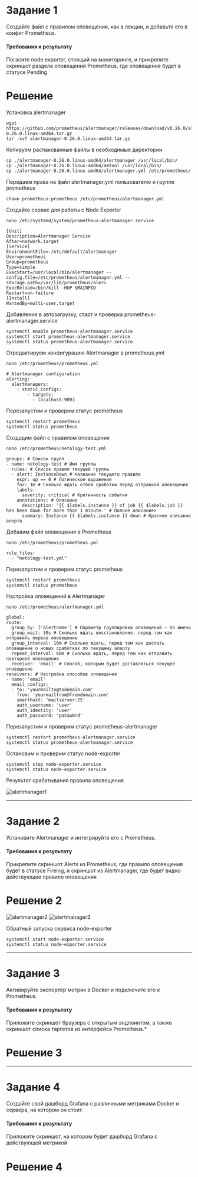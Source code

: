 # Задание 1

Создайте файл с правилом оповещения, как в лекции, и добавьте его в конфиг Prometheus.

#### Требования к результату

Погасите node exporter, стоящий на мониторинге, и прикрепите скриншот раздела оповещений Prometheus, где оповещение будет в статусе Pending

# Решение

Установка alertmanager

```
wget https://github.com/prometheus/alertmanager/releases/download/v0.26.0/alertmanager-0.26.0.linux-amd64.tar.gz
tar -xvf alertmanager-0.26.0.linux-amd64.tar.gz
```

Копируем распакованные файлы в необходимые директории

``` 
cp ./alertmanager-0.26.0.linux-amd64/alertmanager /usr/local/bin/
cp ./alertmanager-0.26.0.linux-amd64/amtool /usr/local/bin/
cp ./alertmanager-0.26.0.linux-amd64/alertmanager.yml /etc/prometheus/
```
Передаем права на файл alertmanager.yml пользователю и группе prometheus

```
chown prometheus:prometheus /etc/prometheus/alertmanager.yml
```

Создайте сервис для работы с Node Exporter

```
nano /etc/systemd/system/prometheus-alertmanager.service
```

```
[Unit]
Description=Alertmanager Service
After=network.target
[Service]
EnvironmentFile=-/etc/default/alertmanager
User=prometheus
Group=prometheus
Type=simple
ExecStart=/usr/local/bin/alertmanager --config.file=/etc/prometheus/alertmanager.yml --storage.path=/var/lib/prometheus/aler>
ExecReload=/bin/kill -HUP $MAINPID
Restart=on-failure
[Install]
WantedBy=multi-user.target
```
Добавление в автозагрузку, старт и проверка prometheus-alertmanager.service

```
systemctl enable prometheus-alertmanager.service
systemctl start prometheus-alertmanager.service
systemctl status prometheus-alertmanager.service
```

Отредактируем конфигурацию Alertmanager в prometheus.yml

```
nano /etc/prometheus/prometheus.yml 
```

```
# Alertmanager configuration
alerting:
  alertmanagers:
    - static_configs:
        - targets:
          - localhost:9093
```

Перезапустим и проверим статус prometheus

```
systemctl restart prometheus
systemctl status prometheus
```

Создадим файл с правилом оповещения

```
nano /etc/prometheus/netology-test.yml
```

```
groups: # Список групп
- name: netology-test # Имя группы
  rules: # Список правил текущей группы
  - alert: InstanceDown # Название текущего правила
    expr: up == 0 # Логическое выражение
    for: 1m # Сколько ждать отбоя сработки перед отправкой оповещения
    labels:
      severity: critical # Критичность события
    annotations: # Описание
      description: '{{ $labels.instance }} of job {{ $labels.job }} has been down for more than 1 minute.' # Полное описание>
      summary: Instance {{ $labels.instance }} down # Краткое описание алерта
```

Добавим файл оповещения в Prometheus

```
nano /etc/prometheus/prometheus.yml
```

```
rule_files:
  - "netology-test.yml"
```

Перезапустим и проверим статус prometheus

```
systemctl restart prometheus
systemctl status prometheus
```

Настройка оповещений в Alertmanager

```
nano /etc/prometheus/alertmanager.yml
```

```
global:
route:
  group_by: ['alertname'] # Параметр группировки оповещений — по имени
  group_wait: 30s # Сколько ждать восстановления, перед тем как отправить первое оповещение
  group_interval: 10m # Сколько ждать, перед тем как дослать оповещение о новых сработках по текущему алерту
  repeat_interval: 60m # Сколько ждать, перед тем как отправить повторное оповещение
  receiver: 'email' # Способ, которым будет доставляться текущее оповещение
receivers: # Настройка способов оповещения
- name: 'email'
  email_configs:
  - to: 'yourmailto@todomain.com'
    from: 'yourmailfrom@fromdomain.com'
    smarthost: 'mailserver:25'
    auth_username: 'user'
    auth_identity: 'user'
    auth_password: 'paS$w0rd'
```

Перезапустим и проверим статус prometheus-alertmanager

```
systemctl restart prometheus-alertmanager.service
systemctl status prometheus-alertmanager.service
```

Остановим и проверим статус node-exporter

```
systemctl stop node-exporter.service
systemctl status node-exporter.service
```

Результат срабатывания правила оповещения

![alertmanager1](img/prometheus-alertmanager-pending.png)

---

# Задание 2

Установите Alertmanager и интегрируйте его с Prometheus.

#### Требования к результату

Прикрепите скриншот Alerts из Prometheus, где правило оповещения будет в статусе Fireing, и скриншот из Alertmanager, где будет видно действующее правило оповещения

# Решение 2

![alertmanager2](img/prometheus-alertmanager-firing.png)
![alertmanager3](img/alertmanager-firing.png)

Обратный запуска сервиса node-exporter

```
systemctl start node-exporter.service
systemctl status node-exporter.service
```



---

# Задание 3

Активируйте экспортёр метрик в Docker и подключите его к Prometheus.

#### Требования к результату

Приложите скриншот браузера с открытым эндпоинтом, а также скриншот списка таргетов из интерфейса Prometheus.*

# Решение 3




---

# Задание 4

Создайте свой дашборд Grafana с различными метриками Docker и сервера, на котором он стоит.

#### Требования к результату

Приложите скриншот, на котором будет дашборд Grafana с действующей метрикой

# Решение 4
